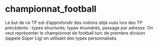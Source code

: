 # championnat_football
Le but de ce TP est d’approfondir des notions déjà vues lors des TP précédents : types structurés, types énumérés, passage par adresse. On veut représenter le championnat de football turc de première division (appelé Süper Lig) en utilisant des types personnalisés.
